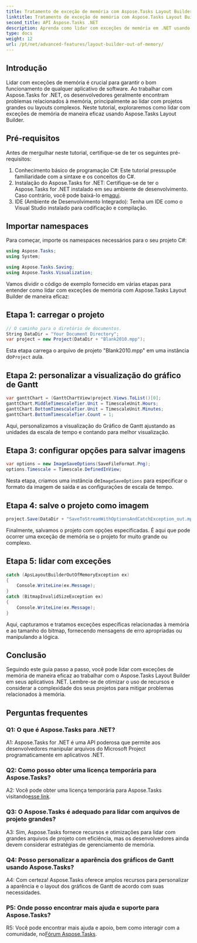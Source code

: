 ```yaml
---
title: Tratamento de exceção de memória com Aspose.Tasks Layout Builder
linktitle: Tratamento de exceção de memória com Aspose.Tasks Layout Builder
second_title: API Aspose.Tasks .NET
description: Aprenda como lidar com exceções de memória em .NET usando Aspose.Tasks Layout Builder de forma eficiente. Guia passo a passo com exemplos de código.
type: docs
weight: 12
url: /pt/net/advanced-features/layout-builder-out-of-memory/
---
```

## Introdução

Lidar com exceções de memória é crucial para garantir o bom funcionamento de qualquer aplicativo de software. Ao trabalhar com Aspose.Tasks for .NET, os desenvolvedores geralmente encontram problemas relacionados à memória, principalmente ao lidar com projetos grandes ou layouts complexos. Neste tutorial, exploraremos como lidar com exceções de memória de maneira eficaz usando Aspose.Tasks Layout Builder.

## Pré-requisitos

Antes de mergulhar neste tutorial, certifique-se de ter os seguintes pré-requisitos:

1. Conhecimento básico de programação C#: Este tutorial pressupõe familiaridade com a sintaxe e os conceitos do C#.
2.  Instalação do Aspose.Tasks for .NET: Certifique-se de ter o Aspose.Tasks for .NET instalado em seu ambiente de desenvolvimento. Caso contrário, você pode baixá-lo em[aqui](https://releases.aspose.com/tasks/net/).
3. IDE (Ambiente de Desenvolvimento Integrado): Tenha um IDE como o Visual Studio instalado para codificação e compilação.

## Importar namespaces

Para começar, importe os namespaces necessários para o seu projeto C#:

```csharp
using Aspose.Tasks;
using System;

using Aspose.Tasks.Saving;
using Aspose.Tasks.Visualization;

```

Vamos dividir o código de exemplo fornecido em várias etapas para entender como lidar com exceções de memória com Aspose.Tasks Layout Builder de maneira eficaz:

## Etapa 1: carregar o projeto

```csharp
// O caminho para o diretório de documentos.
String DataDir = "Your Document Directory";
var project = new Project(DataDir + "Blank2010.mpp");
```

 Esta etapa carrega o arquivo de projeto "Blank2010.mpp" em uma instância do`Project` aula.

## Etapa 2: personalizar a visualização do gráfico de Gantt

```csharp
var ganttChart = (GanttChartView)project.Views.ToList()[0];
ganttChart.MiddleTimescaleTier.Unit = TimescaleUnit.Hours;
ganttChart.BottomTimescaleTier.Unit = TimescaleUnit.Minutes;
ganttChart.BottomTimescaleTier.Count = 1;
```

Aqui, personalizamos a visualização do Gráfico de Gantt ajustando as unidades da escala de tempo e contando para melhor visualização.

## Etapa 3: configurar opções para salvar imagens

```csharp
var options = new ImageSaveOptions(SaveFileFormat.Png);
options.Timescale = Timescale.DefinedInView;
```

 Nesta etapa, criamos uma instância de`ImageSaveOptions` para especificar o formato da imagem de saída e as configurações de escala de tempo.

## Etapa 4: salve o projeto como imagem

```csharp
project.Save(DataDir + "SaveToStreamWithOptionsAndCatchException_out.mpp", options);
```

Finalmente, salvamos o projeto com opções especificadas. É aqui que pode ocorrer uma exceção de memória se o projeto for muito grande ou complexo.

## Etapa 5: lidar com exceções

```csharp
catch (ApsLayoutBuilderOutOfMemoryException ex)
{
    Console.WriteLine(ex.Message);
}
catch (BitmapInvalidSizeException ex)
{
    Console.WriteLine(ex.Message);
}
```

Aqui, capturamos e tratamos exceções específicas relacionadas à memória e ao tamanho do bitmap, fornecendo mensagens de erro apropriadas ou manipulando a lógica.

## Conclusão

Seguindo este guia passo a passo, você pode lidar com exceções de memória de maneira eficaz ao trabalhar com o Aspose.Tasks Layout Builder em seus aplicativos .NET. Lembre-se de otimizar o uso de recursos e considerar a complexidade dos seus projetos para mitigar problemas relacionados à memória.

## Perguntas frequentes

### Q1: O que é Aspose.Tasks para .NET?

A1: Aspose.Tasks for .NET é uma API poderosa que permite aos desenvolvedores manipular arquivos do Microsoft Project programaticamente em aplicativos .NET.

### Q2: Como posso obter uma licença temporária para Aspose.Tasks?

 A2: Você pode obter uma licença temporária para Aspose.Tasks visitando[esse link](https://purchase.aspose.com/temporary-license/).

### Q3: O Aspose.Tasks é adequado para lidar com arquivos de projeto grandes?

A3: Sim, Aspose.Tasks fornece recursos e otimizações para lidar com grandes arquivos de projeto com eficiência, mas os desenvolvedores ainda devem considerar estratégias de gerenciamento de memória.

### Q4: Posso personalizar a aparência dos gráficos de Gantt usando Aspose.Tasks?

A4: Com certeza! Aspose.Tasks oferece amplos recursos para personalizar a aparência e o layout dos gráficos de Gantt de acordo com suas necessidades.

### P5: Onde posso encontrar mais ajuda e suporte para Aspose.Tasks?

 R5: Você pode encontrar mais ajuda e apoio, bem como interagir com a comunidade, no[Fórum Aspose.Tasks](https://forum.aspose.com/c/tasks/15).